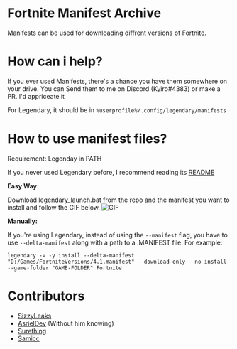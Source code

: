 # Fortnite Manifest Archive
Manifests can be used for downloading diffrent versions of Fortnite.
# How can i help?
If you ever used Manifests, there's a chance you have them somewhere on your drive. You can Send them to me on Discord (Kyiro#4383) or make a PR. I'd appriceate it

For Legendary, it should be in `%userprofile%/.config/legendary/manifests`
# How to use manifest files?
Requirement: Legenday in PATH


If you never used Legendary before, I recommend reading its [README](https://github.com/derrod/legendary/blob/master/README.md)

**Easy Way:**

Download legendary_launch.bat from the repo and the manifest you want to install and follow the GIF below.
![GIF](https://i.imgur.com/nbKV9xc.gif)

**Manually:**

If you're using Legendary, instead of using the `--manifest` flag, you have to use `--delta-manifest` along with a path to a .MANIFEST file.
For example:

    legendary -v -y install --delta-manifest "D:/Games/FortniteVersions/4.1.manifest" --download-only --no-install --game-folder "GAME-FOLDER" Fortnite

# Contributors
- [SizzyLeaks](https://github.com/SizzyLeaks)
- [AsrielDev](https://github.com/WorkingRobot) (Without him knowing)
- [Surething](https://twitter.com/al7sayan)
- [Samicc](https://github.com/notsamicc)
